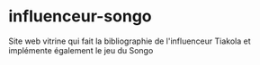 # influenceur-songo
Site web vitrine qui fait la bibliographie de l'influenceur Tiakola et implémente également le jeu du Songo
